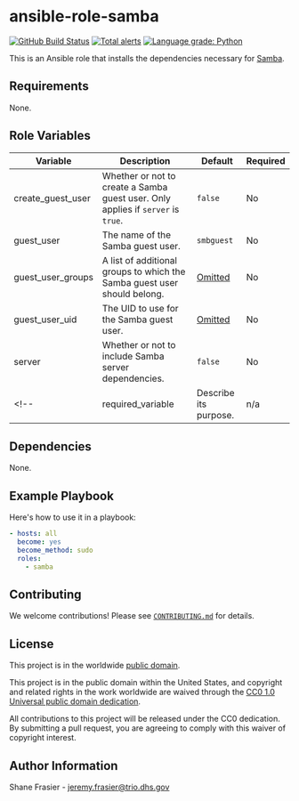 # ansible-role-samba #

[![GitHub Build Status](https://github.com/cisagov/ansible-role-samba/workflows/build/badge.svg)](https://github.com/cisagov/ansible-role-samba/actions)
[![Total alerts](https://img.shields.io/lgtm/alerts/g/cisagov/ansible-role-samba.svg?logo=lgtm&logoWidth=18)](https://lgtm.com/projects/g/cisagov/ansible-role-samba/alerts/)
[![Language grade: Python](https://img.shields.io/lgtm/grade/python/g/cisagov/ansible-role-samba.svg?logo=lgtm&logoWidth=18)](https://lgtm.com/projects/g/cisagov/ansible-role-samba/context:python)

This is an Ansible role that installs the dependencies necessary for
[Samba](https://www.samba.org/).

## Requirements ##

None.

## Role Variables ##

| Variable | Description | Default | Required |
|----------|-------------|---------|----------|
| create_guest_user | Whether or not to create a Samba guest user.  Only applies if `server` is `true`. | `false` | No |
| guest_user | The name of the Samba guest user. | `smbguest` | No |
| guest_user_groups | A list of additional groups to which the Samba guest user should belong. | [Omitted](https://docs.ansible.com/ansible/latest/user_guide/playbooks_filters.html#making-variables-optional) | No |
| guest_user_uid | The UID to use for the Samba guest user. | [Omitted](https://docs.ansible.com/ansible/latest/user_guide/playbooks_filters.html#making-variables-optional) | No |
| server | Whether or not to include Samba server dependencies. | `false` | No |
<!-- | required_variable | Describe its purpose. | n/a | Yes | -->

## Dependencies ##

None.

## Example Playbook ##

Here's how to use it in a playbook:

```yaml
- hosts: all
  become: yes
  become_method: sudo
  roles:
    - samba
```

## Contributing ##

We welcome contributions!  Please see [`CONTRIBUTING.md`](CONTRIBUTING.md) for
details.

## License ##

This project is in the worldwide [public domain](LICENSE).

This project is in the public domain within the United States, and
copyright and related rights in the work worldwide are waived through
the [CC0 1.0 Universal public domain
dedication](https://creativecommons.org/publicdomain/zero/1.0/).

All contributions to this project will be released under the CC0
dedication. By submitting a pull request, you are agreeing to comply
with this waiver of copyright interest.

## Author Information ##

Shane Frasier - <jeremy.frasier@trio.dhs.gov>
